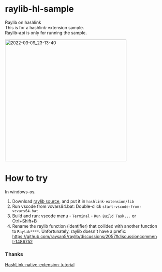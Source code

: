 # raylib-hl-sample
Raylib on hashlink  
This is for a hashlink-extension sample.  
Raylib-api is only for running the sample.  

<img width="401" alt="2022-03-09_23-13-40" src="https://user-images.githubusercontent.com/35370168/157459050-692ef1f3-13e9-4c7c-a076-3a56964f6c57.png">

# How to try
In windows-os.

1. Download [raylib source](https://github.com/raysan5/raylib), and put it in `hashlink-extension/lib`
1. Run vscode from vcvars64.bat: Double-click `start-vscode-from-vcvars64.bat`
1. Build and run: vscode menu - `Terminal` - `Run Build Task...` or Ctrl+Shift+B
1. Rename the raylib function (identifier) that collided with another function to `Raylib****`.
Unfortunately, raylib doesn't have a prefix: https://github.com/raysan5/raylib/discussions/2057#discussioncomment-1486752

### Thanks
[HashLink-native-extension-tutorial](https://github.com/HaxeFoundation/hashlink/wiki/HashLink-native-extension-tutorial)